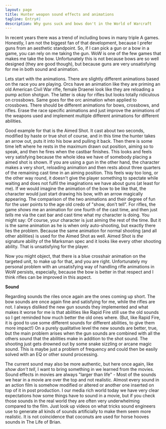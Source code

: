 ```yaml
---
layout: page
title: Hunter weapon sound effects and animations
tagline: Entry#1
description: Why guns suck and bows don't in the World of Warcraft
---
```


In recent years there was a trend of including bows in many triple A games. Honestly, I am not the biggest fan of that development, because I prefer guns from an aesthetic standpoint. So, if I can pick a gun or a bow in a game, you can rely on me taking the gun. WoW is one of the few games that makes me take the bow. Unfortunately this is not because bows are so well designed (they are good though), but because guns are very unsatisfying for me in both sound and animation.

Lets start with the animations. There are slightly different animations based on the race you are playing. Orcs have an animation like they are priming an old American Civil War rifle, female Draenei look like they are reloading a pump action shotgun. The latter is okay for rifles but looks totally ridiculous on crossbows. Same goes for the orc animation when applied to crossbows. There should be different animations for bows, crossbows, and rifles. Erase the race specific animations and just improve the animations of the weapons used and implement multiple different animations for different abilities.

Good example for that is the Aimed Shot. It cast about two seconds, modified by haste or true shot of course, and in this time the hunter takes an arrow out, puts it into his bow and pulling it back. Then there is some time left where he rests in the maximum drawn out position, aiming so to speak, and then he fires when the castbar finishes. This looks and feels very satisfying because the whole idea we have of somebody placing a aimed shot is shown. If you are using a gun in the other hand, the character makes a very short, reloading animation and then rests about three quarters of the remaining cast time in an aiming position. This feels way too long, or the other way round, it doesn't give the player something to spectate while waiting and does not fulfil the imaginations we have about guns (at least for me). If we would imagine the animation of the bow to be like that, the character would just start drawing his bow, with an arrow magically appearing. The comparison of the two animations and their degree of fun for the user points to the age old credo of "show, don't tell". For rifles, the game *shows* me an animation for one fourth of the cast time, and then just *tells* me via the cast bar and cast time what my character is doing. You might say: Of course, your character is just aiming the rest of the time. But it is the same animation as he is when only auto-shooting, but exactly there lies the problem. Because the same animation for normal shooting (and all other abilities) is used for the Aimed Shot as well. Aimed Shot is *the* signature ability of the Marksman spec and it looks like every other shooting ability. That is unsatisfying for the player.

Now you might object, that there is a blue crosshair animation on the targeted unit, to make up for that, and you are right. Unfortunately my personal problem with an unsatisfying way of handling rifle animations in WoW persists, especially, because the bow is better in that respect and I think rifles can be improved in this aspect.


**Sound**

Regarding sounds the riles once again are the ones coming up short. The bow sounds are once again fine and satisfying for me, while the rifles are not. I always disliked the new gun sounds they implemented and what makes it worse for me is that abilities like Rapid Fire still use the old sounds so I get  reminded how much better the old ones where. (But, like Rapid Fire, it is good to use some different sounds for different abilities, to give them more impact!) On a purely qualitative level the new sounds are better, true, but the main problem arises when the gun sounds are combined with all the others sound that the abilities make in addition to the shot sound. The shooting just gets drowned out by some snake sizzling or arcane magic sound. This is maybe just a problem of frequency and could then be easily solved with an EQ or other sound processing.

The current sound may also be more authentic, but here once again, like *show don't tell*, I want to bring something in we learned from the movies. Sound effects in movies are always "larger than life" - Most of the sounds we hear in a movie are over the top and not realistic. Almost every sound in an action film is somehow modified or altered or another one inserted on top of it in post production. I our media rich world today we have very clear expectations how some things have to sound in a movie, but if you check those sounds in the real world they are often very underwhelming compared to the film. Just look up videos on what tricks sound engineers use to generate all kinds of sounds artificially to make them seem more realistic. It is not coincidence that coconuts are used for horse hooves sounds in The Life of Brian. 
